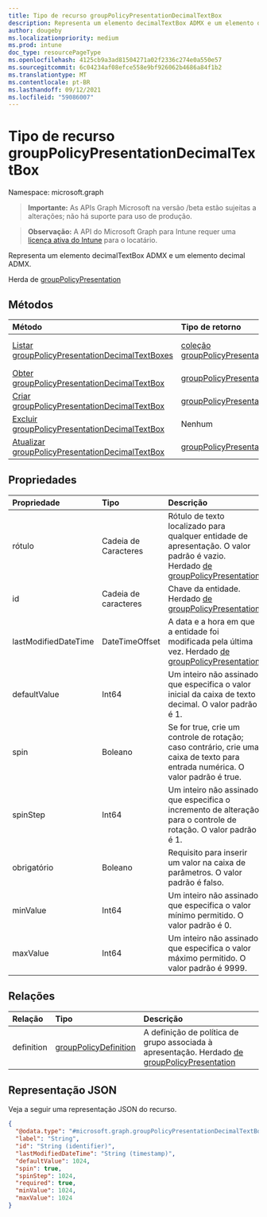 ```yaml
---
title: Tipo de recurso groupPolicyPresentationDecimalTextBox
description: Representa um elemento decimalTextBox ADMX e um elemento decimal ADMX.
author: dougeby
ms.localizationpriority: medium
ms.prod: intune
doc_type: resourcePageType
ms.openlocfilehash: 4125cb9a3ad81504271a02f2336c274e0a550e57
ms.sourcegitcommit: 6c04234af08efce558e9bf926062b4686a84f1b2
ms.translationtype: MT
ms.contentlocale: pt-BR
ms.lasthandoff: 09/12/2021
ms.locfileid: "59086007"
---
```

# <a name="grouppolicypresentationdecimaltextbox-resource-type"></a>Tipo de recurso groupPolicyPresentationDecimalTextBox

Namespace: microsoft.graph

> **Importante:** As APIs Graph Microsoft na versão /beta estão sujeitas a alterações; não há suporte para uso de produção.

> **Observação:** A API do Microsoft Graph para Intune requer uma [licença ativa do Intune](https://go.microsoft.com/fwlink/?linkid=839381) para o locatário.

Representa um elemento decimalTextBox ADMX e um elemento decimal ADMX.


Herda de [groupPolicyPresentation](../resources/intune-grouppolicy-grouppolicypresentation.md)

## <a name="methods"></a>Métodos
|Método|Tipo de retorno|Descrição|
|:---|:---|:---|
|[Listar groupPolicyPresentationDecimalTextBoxes](../api/intune-grouppolicy-grouppolicypresentationdecimaltextbox-list.md)|[coleção groupPolicyPresentationDecimalTextBox](../resources/intune-grouppolicy-grouppolicypresentationdecimaltextbox.md)|Listar propriedades e relações dos [objetos groupPolicyPresentationDecimalTextBox.](../resources/intune-grouppolicy-grouppolicypresentationdecimaltextbox.md)|
|[Obter groupPolicyPresentationDecimalTextBox](../api/intune-grouppolicy-grouppolicypresentationdecimaltextbox-get.md)|[groupPolicyPresentationDecimalTextBox](../resources/intune-grouppolicy-grouppolicypresentationdecimaltextbox.md)|Leia propriedades e relações do [objeto groupPolicyPresentationDecimalTextBox.](../resources/intune-grouppolicy-grouppolicypresentationdecimaltextbox.md)|
|[Criar groupPolicyPresentationDecimalTextBox](../api/intune-grouppolicy-grouppolicypresentationdecimaltextbox-create.md)|[groupPolicyPresentationDecimalTextBox](../resources/intune-grouppolicy-grouppolicypresentationdecimaltextbox.md)|Crie um novo [objeto groupPolicyPresentationDecimalTextBox.](../resources/intune-grouppolicy-grouppolicypresentationdecimaltextbox.md)|
|[Excluir groupPolicyPresentationDecimalTextBox](../api/intune-grouppolicy-grouppolicypresentationdecimaltextbox-delete.md)|Nenhum|Exclui um [groupPolicyPresentationDecimalTextBox](../resources/intune-grouppolicy-grouppolicypresentationdecimaltextbox.md).|
|[Atualizar groupPolicyPresentationDecimalTextBox](../api/intune-grouppolicy-grouppolicypresentationdecimaltextbox-update.md)|[groupPolicyPresentationDecimalTextBox](../resources/intune-grouppolicy-grouppolicypresentationdecimaltextbox.md)|Atualize as propriedades de [um objeto groupPolicyPresentationDecimalTextBox.](../resources/intune-grouppolicy-grouppolicypresentationdecimaltextbox.md)|

## <a name="properties"></a>Propriedades
|Propriedade|Tipo|Descrição|
|:---|:---|:---|
|rótulo|Cadeia de Caracteres|Rótulo de texto localizado para qualquer entidade de apresentação. O valor padrão é vazio. Herdado [de groupPolicyPresentation](../resources/intune-grouppolicy-grouppolicypresentation.md)|
|id|Cadeia de caracteres|Chave da entidade. Herdado [de groupPolicyPresentation](../resources/intune-grouppolicy-grouppolicypresentation.md)|
|lastModifiedDateTime|DateTimeOffset|A data e a hora em que a entidade foi modificada pela última vez. Herdado [de groupPolicyPresentation](../resources/intune-grouppolicy-grouppolicypresentation.md)|
|defaultValue|Int64|Um inteiro não assinado que especifica o valor inicial da caixa de texto decimal. O valor padrão é 1.|
|spin|Boleano|Se for true, crie um controle de rotação; caso contrário, crie uma caixa de texto para entrada numérica. O valor padrão é true.|
|spinStep|Int64|Um inteiro não assinado que especifica o incremento de alteração para o controle de rotação. O valor padrão é 1.|
|obrigatório|Boleano|Requisito para inserir um valor na caixa de parâmetros. O valor padrão é falso.|
|minValue|Int64|Um inteiro não assinado que especifica o valor mínimo permitido. O valor padrão é 0.|
|maxValue|Int64|Um inteiro não assinado que especifica o valor máximo permitido. O valor padrão é 9999.|

## <a name="relationships"></a>Relações
|Relação|Tipo|Descrição|
|:---|:---|:---|
|definition|[groupPolicyDefinition](../resources/intune-grouppolicy-grouppolicydefinition.md)|A definição de política de grupo associada à apresentação. Herdado [de groupPolicyPresentation](../resources/intune-grouppolicy-grouppolicypresentation.md)|

## <a name="json-representation"></a>Representação JSON
Veja a seguir uma representação JSON do recurso.
<!-- {
  "blockType": "resource",
  "keyProperty": "id",
  "@odata.type": "microsoft.graph.groupPolicyPresentationDecimalTextBox"
}
-->
``` json
{
  "@odata.type": "#microsoft.graph.groupPolicyPresentationDecimalTextBox",
  "label": "String",
  "id": "String (identifier)",
  "lastModifiedDateTime": "String (timestamp)",
  "defaultValue": 1024,
  "spin": true,
  "spinStep": 1024,
  "required": true,
  "minValue": 1024,
  "maxValue": 1024
}
```



